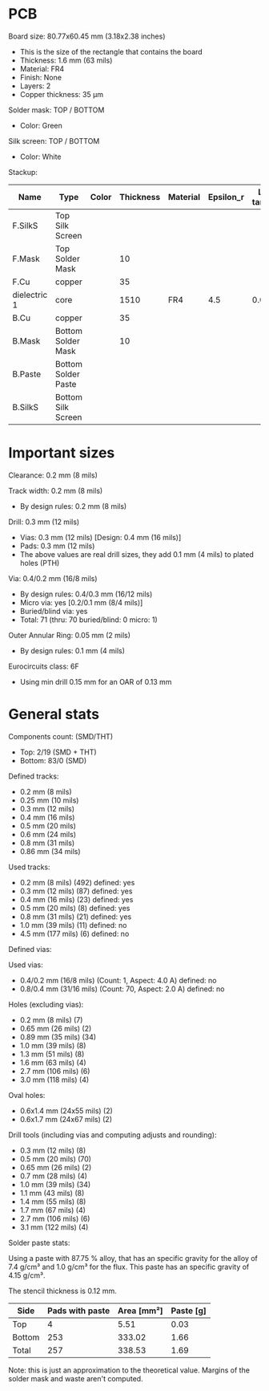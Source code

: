 # PCB

Board size: 80.77x60.45 mm (3.18x2.38 inches)

- This is the size of the rectangle that contains the board
- Thickness: 1.6 mm (63 mils)
- Material: FR4
- Finish: None
- Layers: 2
- Copper thickness: 35 µm

Solder mask: TOP / BOTTOM

- Color: Green

Silk screen: TOP / BOTTOM

- Color: White


Stackup:

| Name                 | Type                 | Color            | Thickness | Material        | Epsilon_r | Loss tangent |
|----------------------|----------------------|------------------|-----------|-----------------|-----------|--------------|
| F.SilkS              | Top Silk Screen      |                  |           |                 |           |              |
| F.Mask               | Top Solder Mask      |                  |        10 |                 |           |              |
| F.Cu                 | copper               |                  |        35 |                 |           |              |
| dielectric 1         | core                 |                  |      1510 | FR4             |       4.5 |        0.020 |
| B.Cu                 | copper               |                  |        35 |                 |           |              |
| B.Mask               | Bottom Solder Mask   |                  |        10 |                 |           |              |
| B.Paste              | Bottom Solder Paste  |                  |           |                 |           |              |
| B.SilkS              | Bottom Silk Screen   |                  |           |                 |           |              |

# Important sizes

Clearance: 0.2 mm (8 mils)

Track width: 0.2 mm (8 mils)

- By design rules: 0.2 mm (8 mils)

Drill: 0.3 mm (12 mils)

- Vias: 0.3 mm (12 mils) [Design: 0.4 mm (16 mils)]
- Pads: 0.3 mm (12 mils)
- The above values are real drill sizes, they add 0.1 mm (4 mils) to plated holes (PTH)

Via: 0.4/0.2 mm (16/8 mils)

- By design rules: 0.4/0.3 mm (16/12 mils)
- Micro via: yes [0.2/0.1 mm (8/4 mils)]
- Buried/blind via: yes
- Total: 71 (thru: 70 buried/blind: 0 micro: 1)

Outer Annular Ring: 0.05 mm (2 mils)

- By design rules: 0.1 mm (4 mils)

Eurocircuits class: 6F
- Using min drill 0.15 mm for an OAR of 0.13 mm


# General stats

Components count: (SMD/THT)

- Top: 2/19 (SMD + THT)
- Bottom: 83/0 (SMD)

Defined tracks:

- 0.2 mm (8 mils)
- 0.25 mm (10 mils)
- 0.3 mm (12 mils)
- 0.4 mm (16 mils)
- 0.5 mm (20 mils)
- 0.6 mm (24 mils)
- 0.8 mm (31 mils)
- 0.86 mm (34 mils)

Used tracks:

- 0.2 mm (8 mils) (492) defined: yes
- 0.3 mm (12 mils) (87) defined: yes
- 0.4 mm (16 mils) (23) defined: yes
- 0.5 mm (20 mils) (8) defined: yes
- 0.8 mm (31 mils) (21) defined: yes
- 1.0 mm (39 mils) (11) defined: no
- 4.5 mm (177 mils) (6) defined: no

Defined vias:


Used vias:

- 0.4/0.2 mm (16/8 mils) (Count: 1, Aspect: 4.0 A) defined: no
- 0.8/0.4 mm (31/16 mils) (Count: 70, Aspect: 2.0 A) defined: no

Holes (excluding vias):

- 0.2 mm (8 mils) (7)
- 0.65 mm (26 mils) (2)
- 0.89 mm (35 mils) (34)
- 1.0 mm (39 mils) (8)
- 1.3 mm (51 mils) (8)
- 1.6 mm (63 mils) (4)
- 2.7 mm (106 mils) (6)
- 3.0 mm (118 mils) (4)

Oval holes:

- 0.6x1.4 mm (24x55 mils) (2)
- 0.6x1.7 mm (24x67 mils) (2)

Drill tools (including vias and computing adjusts and rounding):

- 0.3 mm (12 mils) (8)
- 0.5 mm (20 mils) (70)
- 0.65 mm (26 mils) (2)
- 0.7 mm (28 mils) (4)
- 1.0 mm (39 mils) (34)
- 1.1 mm (43 mils) (8)
- 1.4 mm (55 mils) (8)
- 1.7 mm (67 mils) (4)
- 2.7 mm (106 mils) (6)
- 3.1 mm (122 mils) (4)

Solder paste stats:

Using a paste with 87.75 % alloy, that has an specific gravity for the alloy of 7.4 g/cm³
and 1.0 g/cm³ for the flux. This paste has an specific gravity of  4.15 g/cm³.

The stencil thickness is  0.12 mm.

| Side   | Pads with paste | Area [mm²] | Paste [g] |
|--------|-----------------|------------|-----------|
| Top    |               4 |       5.51 |      0.03 |
| Bottom |             253 |     333.02 |      1.66 |
| Total  |             257 |     338.53 |      1.69 |

Note: this is just an approximation to the theoretical value. Margins of the solder mask and waste aren't computed.



